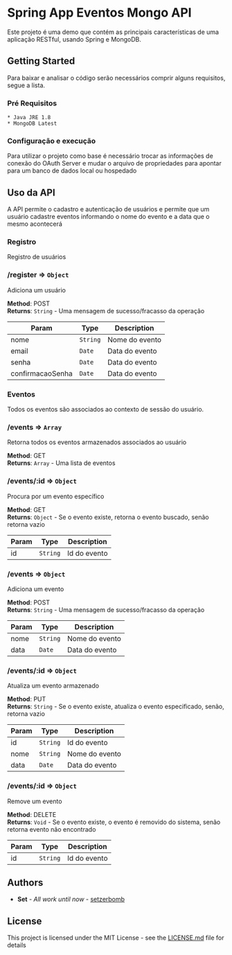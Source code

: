 # Spring App Eventos Mongo API

Este projeto é uma demo que contém as principais características de uma aplicação RESTful, usando Spring e MongoDB.

## Getting Started

Para baixar e analisar o código serão necessários comprir alguns requisitos, segue a lista.

### Pré Requisitos

```
* Java JRE 1.8
* MongoDB Latest
```

### Configuração e execução

Para utilizar o projeto como base é necessário trocar as informações de conexão do OAuth Server e mudar o arquivo de propriedades para apontar para um banco de dados local ou hospedado

## Uso da API

A API permite o cadastro e autenticação de usuários e permite que um usuário cadastre eventos informando o nome do evento e a data que o mesmo acontecerá

### Registro

Registro de usuários

### /register ⇒ <code>Object</code>

<p> Adiciona um usuário </p>

**Method**: POST </br>
**Returns**: <code>String</code> - Uma mensagem de sucesso/fracasso da operação

| Param             | Type                | Description                                      |
| ------------------| ------------------- | -------------------------------------------------|
| nome              | <code>String</code> | Nome do evento                                   |
| email             | <code>Date</code>   | Data do evento                                   |
| senha             | <code>Date</code>   | Data do evento                                   |
| confirmacaoSenha  | <code>Date</code>   | Data do evento                                   |

### Eventos

Todos os eventos são associados ao contexto de sessão do usuário.

### /events ⇒ <code>Array</code>

<p> Retorna todos os eventos armazenados associados ao usuário </p>

**Method**: GET </br>
**Returns**: <code>Array</code> - Uma lista de eventos
<a name="module_api../events/_id"></a>

### /events/:id ⇒ <code>Object</code>

<p> Procura por um evento específico </p>

**Method**: GET </br>
**Returns**: <code>Object</code> - Se o evento existe, retorna o evento buscado, senão retorna vazio
<a name="module_api../events"></a>

| Param | Type                | Description                                                  |
| ----- | ------------------- | ------------------------------------------------------------ |
|  id   | <code>String</code> | Id do evento                                                 |

### /events ⇒ <code>Object</code>

<p> Adiciona um evento </p>

**Method**: POST </br>
**Returns**: <code>String</code> - Uma mensagem de sucesso/fracasso da operação

| Param | Type                | Description                                                  |
| ----- | ------------------- | ------------------------------------------------------------ |
| nome  | <code>String</code> | Nome do evento                                               |
| data  | <code>Date</code>   | Data do evento                                               |

<a name="module_api../events/_id"></a>

### /events/:id ⇒ <code>Object</code>

<p> Atualiza um evento armazenado </p>

**Method**: PUT </br>
**Returns**: <code>String</code> - Se o evento existe, atualiza o evento especificado, senão, retorna vazio

| Param | Type                | Description                                                  |
| ----- | ------------------- | ------------------------------------------------------------ |
|  id   | <code>String</code> | Id do evento                                                 |
| nome  | <code>String</code> | Nome do evento                                               |
| data  | <code>Date</code>   | Data do evento                                               |


<a name="module_api../events/_id"></a>

### /events/:id ⇒ <code>Object</code>

<p> Remove um evento </p>

**Method**: DELETE </br>
**Returns**: <code>Void</code> - Se o evento existe, o evento é removido do sistema, senão retorna evento não encontrado

| Param | Type                | Description                                                  |
| ----- | ------------------- | ------------------------------------------------------------ |
|  id   | <code>String</code> | Id do evento                                                 |

## Authors

* **Set** - *All work until now* - [setzerbomb](https://github.com/setzerbomb)

## License

This project is licensed under the MIT License - see the [LICENSE.md](LICENSE.md) file for details
